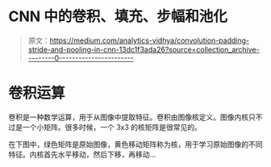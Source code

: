 # CNN 中的卷积、填充、步幅和池化

> 原文：<https://medium.com/analytics-vidhya/convolution-padding-stride-and-pooling-in-cnn-13dc1f3ada26?source=collection_archive---------0----------------------->

# **卷积运算**

卷积是一种数学运算，用于从图像中提取特征。卷积由图像核定义。图像内核只不过是一个小矩阵。很多时候，一个 3x3 的核矩阵是很常见的。

在下图中，绿色矩阵是原始图像，黄色移动矩阵称为核，用于学习原始图像的不同特征。内核首先水平移动，然后下移，再移动…